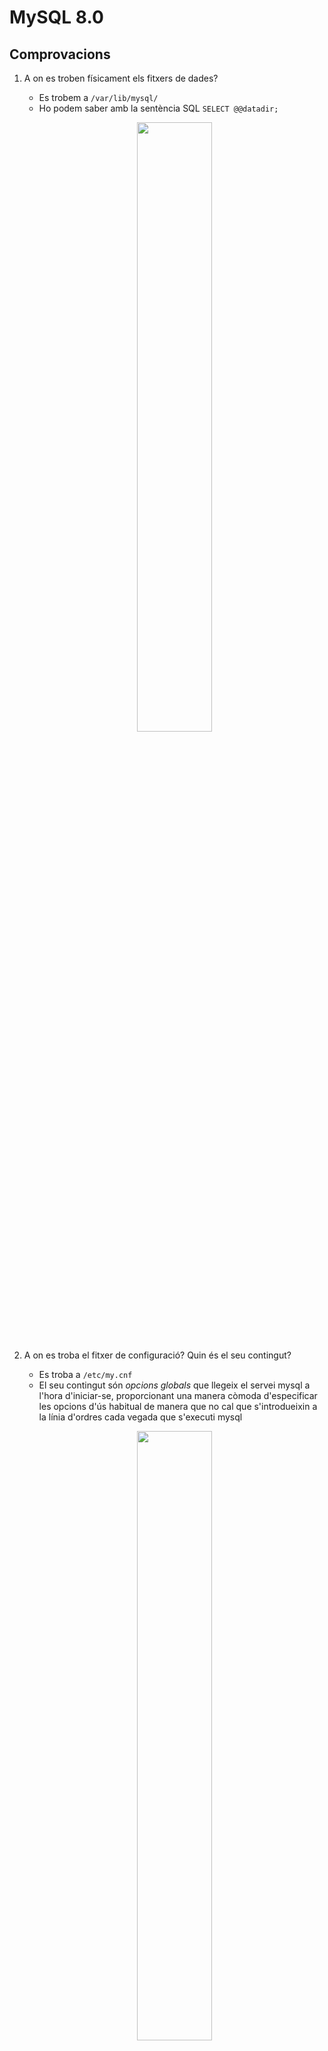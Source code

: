 # MySQL 8.0
## Comprovacions
1. A on es troben físicament els fitxers de dades?
    - Es trobem a `/var/lib/mysql/`
    - Ho podem saber amb la sentència SQL `SELECT @@datadir;`
    <p align="center">
    <img width= "50%" src="https://i.imgur.com/sUc5s6G.png">
    </p>
  
2. A on es troba el fitxer de configuració? Quin és el seu contingut?
    - Es troba a `/etc/my.cnf`
    - El seu contingut són *opcions globals* que llegeix el servei mysql a l'hora d'iniciar-se, proporcionant una manera còmoda d'especificar les opcions d'ús habitual de manera       que no cal que s'introdueixin a la línia d'ordres cada vegada que s'executi mysql
    <p align="center">
    <img width= "50%" src="https://i.imgur.com/K6rN8eJ.png">
    </p>
    
3. El procés de mysqld escolta al port 3306. Quina modificació/passos caldrien fer per canviar aquest port a 33306 per exemple?
    - Aturem el servei mysqld
    - Configurem el fitxer *my.cnf*
    - Sota l'opció [mysqld] afegim una variable anomenada `port=33306`. Guardem el fitxer i arrenquem el servei mysqld
    <p align="center">
    <img width= "50%" src="https://i.imgur.com/pdUPeww.png">
    </p>
4. Un cop finalitzada la instal·lació i veure que funciona, mostra el resultat de la comanda `ps -ef | grep mysql`
    <p align="center">
    <img width= "50%" src="https://i.imgur.com/YWz3q2j.png">
    </p>
5. Quines són les característiques principals que ofereix MySQL 8.0 enfront de la 5.7
    - *Sintaxi estesa de JSON, noves funcions, ordenació millorada i actualitzacions parcials*
    - *Suport de geografia GIS, dades espacials conscients de SRS (Sistemes de referència espacial)*
    - *Fiabilitat de les sentències més segures i les metadades s'emmagatzemen en un únic diccionari de dades transaccional amb l’ajuda d’InnoDB*
    - *Millores significatives a l'esquema de rendiment, l'esquema d'informació, les variables de configuració i el registre d'errors*
    - *Gestió remota, millor gestió d’espai de taules a l'hora de fer Undo i nou DDL instantani*
    - *Nova autenticació per defecte, Rols SQL i més fortalesa de la contrasenya*
    - *Millora amb el motor InnoDB en les càrregues de treball de lectura/escriptura i càrregues de treball de I/O*
